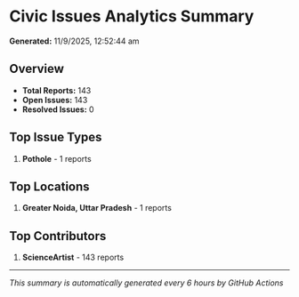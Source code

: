 #  Civic Issues Analytics Summary

**Generated:** 11/9/2025, 12:52:44 am

##  Overview
- **Total Reports:** 143
- **Open Issues:** 143
- **Resolved Issues:** 0

##  Top Issue Types
1. **Pothole** - 1 reports

##  Top Locations
1. **Greater Noida, Uttar Pradesh** - 1 reports

##  Top Contributors
1. **ScienceArtist** - 143 reports

---
*This summary is automatically generated every 6 hours by GitHub Actions*
